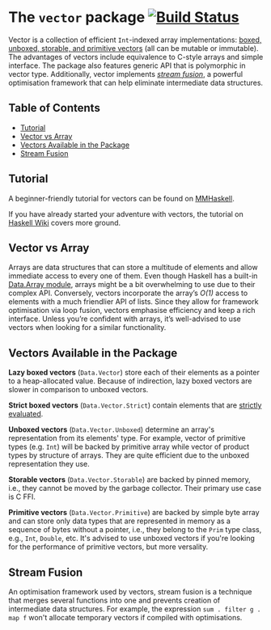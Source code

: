 The `vector` package [![Build Status](https://github.com/haskell/vector/workflows/CI/badge.svg)](https://github.com/haskell/vector/actions?query=branch%3Amaster)
====================

Vector is a collection of efficient `Int`-indexed array implementations: 
[boxed, unboxed, storable, and primitive vectors](#vectors-available-in-the-package)
(all can be mutable or immutable). The advantages of vectors include equivalence to 
C-style arrays and simple interface. The package also features generic API that is 
polymorphic in vector type. Additionally, vector implements [*stream fusion*](#stream-fusion), 
a powerful optimisation framework that can help eliminate intermediate data structures.

## Table of Contents

<!-- no toc -->
- [Tutorial](#tutorial)
- [Vector vs Array](#vector-vs-array)
- [Vectors Available in the Package](#vectors-available-in-the-package)
- [Stream Fusion](#stream-fusion)

## Tutorial

A beginner-friendly tutorial for vectors can be found on 
[MMHaskell](https://mmhaskell.com/data-structures/vector).


If you have already started your adventure with vectors, 
the tutorial on [Haskell Wiki](https://wiki.haskell.org/Numeric_Haskell:_A_Vector_Tutorial) 
covers more ground.

## Vector vs Array

Arrays are data structures that can store a multitude of elements 
and allow immediate access to every one of them. Even though Haskell 
has a built-in [Data.Array module](https://hackage.haskell.org/package/array-0.5.7.0), 
arrays might be a bit overwhelming to use due to their complex API. 
Conversely, vectors incorporate the array’s *O(1)* access to elements 
with a much friendlier API of lists. Since they allow for framework 
optimisation via loop fusion, vectors emphasise efficiency and keep 
a rich interface. Unless you’re confident with arrays, it’s 
well-advised to use vectors when looking for a similar functionality.

## Vectors Available in the Package

**Lazy boxed vectors** (`Data.Vector`) store each of their elements as a 
pointer to a heap-allocated value. Because of indirection, lazy boxed vectors
are slower in comparison to unboxed vectors.

**Strict boxed vectors** (`Data.Vector.Strict`) contain elements that are 
[strictly evaluated](https://tech.fpcomplete.com/haskell/tutorial/all-about-strictness/).

**Unboxed vectors** (`Data.Vector.Unboxed`) determine an array's representation
from its elements' type. For example, vector of primitive types (e.g. `Int`) will be 
backed by primitive array while vector of product types by structure of arrays.
They are quite efficient due to the unboxed representation they use.

**Storable vectors** (`Data.Vector.Storable`) are backed by pinned memory, i.e., 
they cannot be moved by the garbage collector. Their primary use case is C FFI.  

**Primitive vectors** (`Data.Vector.Primitive`) are backed by simple byte array and 
can store only data types that are represented in memory as a sequence of bytes without
a pointer, i.e., they belong to the `Prim` type class, e.g., `Int`, `Double`, etc.
It's advised to use unboxed vectors if you're looking for the performance of primitive vectors,
but more versality. 
 
## Stream Fusion

An optimisation framework used by vectors, stream fusion is a technique that merges 
several functions into one and prevents creation of intermediate data structures. For example, 
the expression `sum . filter g . map f` won't allocate temporary vectors if 
compiled with optimisations.